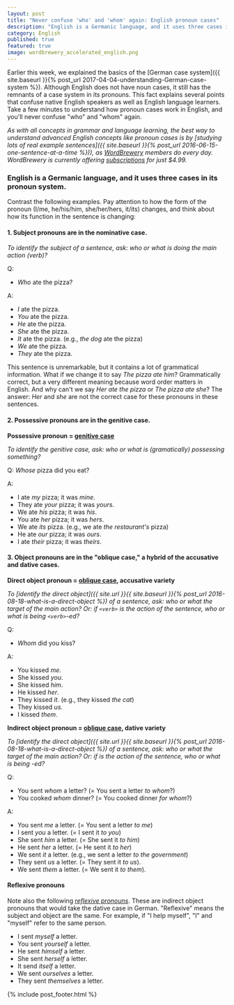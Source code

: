 ```yaml
---
layout: post
title: "Never confuse 'who' and 'whom' again: English pronoun cases"
description: "English is a Germanic language, and it uses three cases in its pronoun system."
category: English
published: true
featured: true
image: wordbrewery_accelerated_english.png
--- 
```


Earlier this week, we explained the basics of the [German case system]({{ site.baseurl }}{% post_url 2017-04-04-understanding-German-case-system %}). Although English does not have noun cases, it still has the remnants of a case system in its pronouns. This fact explains several points that confuse native English speakers as well as English language learners. Take a few minutes to understand how pronoun cases work in English, and you'll never confuse "who" and "whom" again.

*As with all concepts in grammar and language learning, the best way to understand advanced English concepts like pronoun cases is by [studying lots of real example sentences]({{ site.baseurl }}{% post_url 2016-06-15-one-sentence-at-a-time %})), as [WordBrewery](https://wordbrewery.com/) members do every day. WordBrewery is currently offering [subscriptions](https://wordbrewery.com/subscriptions) for just $4.99.*

### English is a Germanic language, and it uses three cases in its pronoun system.

Contrast the following examples. Pay attention to how the form of the pronoun (I/me, he/his/him, she/her/hers, it/its) changes, and think about how its function in the sentence is changing:

#### 1. Subject pronouns are in the nominative case.

*To identify the subject of a sentence, ask: who or what is doing the main action (verb)?*

Q:
- *Who* ate the pizza?

A:
- *I* ate the pizza.
- *You* ate the pizza.
- *He* ate the pizza.
- *She* ate the pizza.
- *It* ate the pizza. (e.g., *the dog* ate the pizza)
- *We* ate the pizza.
- *They* ate the pizza.

This sentence is unremarkable, but it contains a lot of grammatical information.  What if we change it to say *The pizza ate him*? Grammatically correct, but a very different meaning because word order matters in English. And why can't we say *Her ate the pizza* or *The pizza ate she*? The answer: *Her* and *she* are not the correct case for these pronouns in these sentences.

#### 2. Possessive pronouns are in the genitive case.

**Possessive pronoun = [genitive case](https://en.wikipedia.org/wiki/Genitive_case)**

*To identify the genitive case, ask: who or what is (gramatically) possessing something?*

Q:
*Whose* pizza did you eat?

A:
- I ate *my* pizza; it was *mine*.
- They ate *your* pizza; it was *yours*.
- We ate *his* pizza; it was *his*.
- You ate *her* pizza; it was *hers*.
- We ate *its* pizza. (e.g., we ate *the restaurant's* pizza)
- He ate *our* pizza; it was *ours*.
- I ate *their* pizza; it was *theirs*.

#### 3. Object pronouns are in the "oblique case," a hybrid of the accusative and dative cases.

**Direct object pronoun = [oblique case](https://en.wikipedia.org/wiki/Oblique_case), accusative variety**

*To [identify the direct object]({{ site.url }}{{ site.baseurl }}{% post_url 2016-08-18-what-is-a-direct-object %}) of a sentence, ask: who or what the target of the main action? Or: if `<verb>` is the action of the sentence, who or what is being `<verb>`-ed?*

Q: 
- *Whom* did you kiss?

A:
- You kissed *me.*
- She kissed *you*.
- She kissed *him*.
- He kissed *her*.
- They kissed *it*. (e.g., they kissed *the cat*)
- They kissed *us*.
- I kissed *them*.

**Indirect object pronoun = [oblique case](https://en.wikipedia.org/wiki/Oblique_case), dative variety**

*To [identify the direct object]({{ site.url }}{{ site.baseurl }}{% post_url 2016-08-18-what-is-a-direct-object %}) of a sentence, ask: who or what the target of the main action? Or: if <verb> is the action of the sentence, who or what is being <verb>-ed?*

Q:
- You sent *whom* a letter? (= You sent a letter *to whom*?)
- You cooked *whom* dinner? (= You cooked dinner *for whom*?)

A:
- You sent *me* a letter. (= You sent a letter *to me*)
- I sent *you* a letter. (= I sent it *to you*)
- She sent *him* a letter. (= She sent it *to him*)
- He sent *her* a letter. (= He sent it *to her*)
- We sent *it* a letter. (e.g., we sent a letter *to the government*)
- They sent *us* a letter. (= They sent it *to us*).
- We sent *them* a letter. (= We sent it *to them*).

#### Reflexive pronouns

Note also the following *[reflexive pronouns](https://en.wikipedia.org/wiki/Reflexive_pronoun)*. These are  indirect object pronouns that would take the dative case in German. "Reflexive" means the subject and object are the same. For example, if "I help myself", "I" and "myself" refer to the same person.

- I sent *myself* a letter. 
- You sent *yourself* a letter.
- He sent *himself* a letter.
- She sent *herself* a letter.
- It send *itself* a letter.
- We sent *ourselves* a letter.
- They sent *themselves* a letter.

{% include post_footer.html %}

